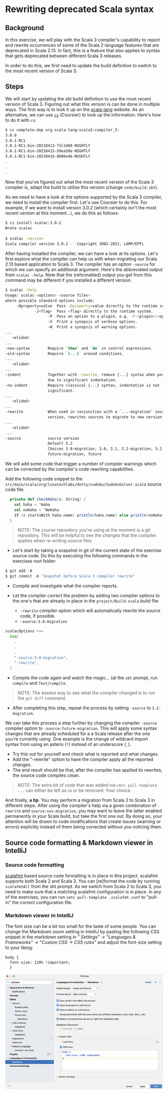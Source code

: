 #  Rewriting deprecated Scala syntax

## Background

In this exercise, we will play with the Scala 3 compiler's capability to report 
and rewrite occurrences of some of the Scala 2 language features that are deprecated
in Scala 2.13. In fact, this is a feature that also applies to syntax that gets
deprecated between different Scala 3 releases.

In order to do this, we first need to update the build definition to switch to the most recent
version of Scala 3.

## Steps

We will start by updating the sbt build definition to use the most recent version of Scala 3.
Figuring out what this version is can be done in multiple ways. The first way is to look it
up on the [scala-lang](https://www.scala-lang.org) website. As an alternative, we can use
[`cs`](https://github.com/coursier/coursier) (Coursier) to look up the information. Here's how to do it with `cs`:

```bash
$ cs complete-dep org.scala-lang:scala3-compiler_3:
3.0.0
3.0.1-RC1
3.0.1-RC1-bin-20210413-f3c1468-NIGHTLY
3.0.1-RC1-bin-20210415-59ea58e-NIGHTLY
3.0.1-RC1-bin-20210416-8086e4b-NIGHTLY
.
.
.
```

Now that you've figured out what the most recent version of the Scala 3 compiler is,
adapt the build to utilise this version (change `code/build.sbt`).

As we need to have a look at the options supported by the Scala 3 compiler, we need to install
the compiler first. Let's use Coursier to do this. For example, if we want to install version
3.0.2 (which certainly isn't the most recent version at this moment...), we do this as follows:

```bash
$ cs install scalac:3.0.2
Wrote scalac

$ scalac -version
Scala compiler version 3.0.2 -- Copyright 2002-2021, LAMP/EPFL
```

After having installed the compiler, we can have a look at its options.
Let's first explore what the compiler can help us with when migrating our
Scala 2.13 based application to Scala 3. The compiler has an option `-source`
for which we can specify an additional argument. Here's the abbreviated output
from `scalac -help`. Note that the (reformatted) output you get from this command
may be different if you installed a different version.

```bash
$ scalac -help
Usage: scalac <options> <source files>
where possible standard options include:
     -Dproperty=value  Pass -Dproperty=value directly to the runtime system.
             -J<flag>  Pass <flag> directly to the runtime system.
                   -P  Pass an option to a plugin, e.g. -P:<plugin>:<opt>
                   -V  Print a synopsis of verbose options.
                   -W  Print a synopsis of warning options.
...
   <elided>
...
-new-syntax        Require `then` and `do` in control expressions.
-old-syntax        Require `(...)` around conditions.
...
   <elided>
...
-indent            Together with -rewrite, remove {...} syntax when possible
                   due to significant indentation.
-no-indent         Require classical {...} syntax, indentation is not
                   significant.
...
   <elided>
...
-rewrite           When used in conjunction with a `...-migration` source
                   version, rewrites sources to migrate to new version.
...
   <elided>
...
-source            source version
                   Default 3.2
                   Choices 3.0-migration, 3.0, 3.1, 3.2-migration, 3.2,
                   future-migration, future
```

We will add some code that trigger a number of compiler warnings which can
be corrected by the compiler's code rewriting capabilities.

Add the following code snippet to the `src/main/scala/org/lunatechlabs/dotty/sudoku/SudokuSolver.scala` source code file:

```scala
  private def checkHaha(s: String) {
    val haha = 'Haha
    val noHaha = 'NoHaha
    if (s startsWith haha.name) println(haha.name) else println(noHaha.name)
  }
```

> NOTE: The course repository you're using at the moment is a git repository.
>      This will be helpful to see the changes that the compiler applies
>      when re-writing source files

- Let's start by taking a snapshot in git of the current state of the exercise
  source code. Do this by executing the following commands in the exercises
  root folder:

```scala
$ git add -A
$ git commit -m "Snapshot before Scala 3 compiler rewrite"
```

- Compile and investigate what the compiler reports.

- Let the compiler correct the problem by adding two compiler options to the
  one's that are already in place in the `project/Build.scala` build file:
  -  `-rewrite` compiler option which will automatically rewrite the source code,
     if possible.
  - `-source:3.0-migration` 

```scala
scalacOptions ++=
  Seq(
    .
    .
    .
    "-source:3.0-migration",
    "-rewrite",
  )
```

- Compile the code again and watch the magic... (at the `sbt` prompt, run `compile` and `Test/compile`.

> NOTE:  The easiest way to see what the compiler changed is to run the `git diff` command.

- After completing this step, repeat the process by setting `-source` to `3.2-migration`.

We can take this process a step further by changing the compiler
`-source` compiler option to `-source:future-migration`.
This will apply some syntax changes that are already scheduled for a
a Scala release after the one you're currently using. One example is the change of
wildcard import syntax from using an asterix (`*`) instead of an underscore (`_`).

- Try this out for yourself and check what is reported and what changes.
- Add the "-rewrite" option to have the compiler apply all the reported
  changes.
- The end result should be that, after the compiler has applied its rewrites, the source code
  compiles clean.

> NOTE: The extra bit of code that was added via `cmtc pull-template ...` can either be left as-is
>  or be removed. Your choice.

And finally, **a tip**. You may perform a migration from Scala 2 to Scala 3 in
different steps.
After using the compiler's help via a given combination of `-rewrite` and
`source:xxx-migration`,
you may want to leave the latter enabled permanently in your Scala build, but
take the first one out.
By doing so, your attention will be drawn to code modifications that create issues (warning or errors)
explicitly instead of them being corrected without you noticing them.

## Source code formatting & Markdown viewer in IntelliJ

### Source code formatting

[scalafmt](https://github.com/scalameta/scalafmt) based source code formatting is
in place in this project. scalafmt supports both Scala 2 and Scala 3. You can
[re]format the code by running `scalafmtAll` from the sbt prompt. As we switch from
Scala 2 to Scala 3, you need to make sure that a matching scalafmt configuration is
in place. In any of the exercises, you can run `cmtc pull-template .scalafmt.conf`
to "pull-in" the correct configuration file.

### Markdown viewer in IntelliJ

The font size can be a bit too small for the taste of some people. You can change the
Markdown zoom setting in IntelliJ by pasting the following CSS snippet in the
markdown setting in _" Settings" -> "Languages & Frameworks" -> "Custom CSS -> CSS rules"_
and adjust the font-size setting to your liking:

```
body {
  font-size: 120% !important;
  }
```

![IntelliJ Markdown viewer settings](images/Markdown-viewer-IntelliJ.png)
